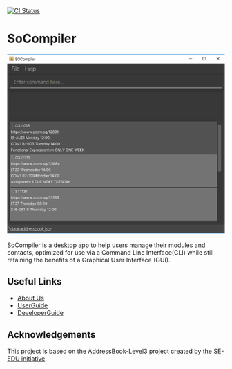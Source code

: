 [![CI Status](https://github.com/AY2223S1-CS2103T-W12-1/tp/actions/workflows/gradle.yml/badge.svg)](https://github.com/AY2223S1-CS2103T-W12-1/tp/actions)

# SoCompiler

![Ui](docs/images/Ui.png)

SoCompiler is a desktop app to help users manage their modules and contacts, optimized for use via a Command Line 
Interface(CLI) while still retaining the benefits of a Graphical User Interface (GUI).

## Useful Links
* [About Us](https://github.com/AY2223S1-CS2103T-W12-1/tp/blob/master/docs/AboutUs.md)
* [UserGuide](https://github.com/AY2223S1-CS2103T-W12-1/tp/blob/master/docs/UserGuide.md)
* [DeveloperGuide](https://github.com/AY2223S1-CS2103T-W12-1/tp/blob/master/docs/DeveloperGuide.md)

## Acknowledgements
This project is based on the AddressBook-Level3 project created by the [SE-EDU initiative](https://se-education.org).
